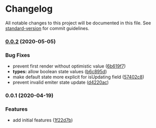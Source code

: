 # Changelog

All notable changes to this project will be documented in this file. See [standard-version](https://github.com/conventional-changelog/standard-version) for commit guidelines.

### [0.0.2](https://github.com/karolis-sh/use-optimistic-update/compare/v0.0.1...v0.0.2) (2020-05-05)

### Bug Fixes

- prevent first render without optimistic value ([6b619f7](https://github.com/karolis-sh/use-optimistic-update/commit/6b619f720b12108fe35fae17abbf7c915a6ba86d))
- **types:** allow boolean state values ([b6c895d](https://github.com/karolis-sh/use-optimistic-update/commit/b6c895d0e90353a3f744c7e9876d24dd7e2c2415))
- make default state more explicit for isUpdating field ([57402c8](https://github.com/karolis-sh/use-optimistic-update/commit/57402c8d1a17594a72276a381d5ff9786a22522e))
- prevent invalid emiter state update ([d4220ac](https://github.com/karolis-sh/use-optimistic-update/commit/d4220acd6639a3ff6d5154fc7da09bede205729c))

### 0.0.1 (2020-04-19)

### Features

- add initial features ([1f22d7b](https://github.com/karolis-sh/use-optimistic-update/commit/1f22d7b2962c2a53c60dbd3fb5dd6bab6b0000ea))
